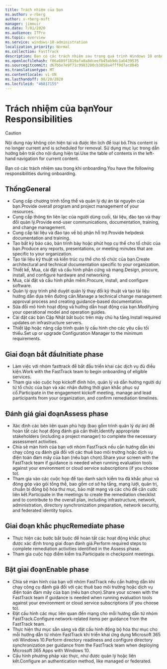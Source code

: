 ```yaml
---
title: Trách nhiệm của bạn
ms.author: v-rberg
author: v-rberg-msft
manager: jimmuir
ms.date: 7/01/2020
ms.audience: ITPro
ms.topic: overview
ms.service: windows-10-administration
localization_priority: Normal
ms.collection: FastTrack
description: Bạn có các trách nhiệm sau trong quá trình Windows 10 onboarding.
ms.openlocfilehash: f86a889f1819afa8a8dceefb45ab9dc1ab439535
ms.sourcegitcommit: d67bbe7e9f71c9983280cb3858a4fff0d7ac884b
ms.translationtype: MT
ms.contentlocale: vi-VN
ms.lasthandoff: 08/20/2020
ms.locfileid: "46817155"
---
```

# <a name="your-responsibilities"></a><span data-ttu-id="16836-103">Trách nhiệm của bạn</span><span class="sxs-lookup"><span data-stu-id="16836-103">Your Responsibilities</span></span>
> [!CAUTION]
> <span data-ttu-id="16836-104">Nội dung này không còn hiện tại và được lên lịch để loại bỏ.</span><span class="sxs-lookup"><span data-stu-id="16836-104">This content is no longer current and is scheduled for removal.</span></span> <span data-ttu-id="16836-105">Sử dụng mục lục trong dẫn hướng bên trái cho nội dung hiện tại.</span><span class="sxs-lookup"><span data-stu-id="16836-105">Use the table of contents in the left-hand navigation for current content.</span></span>

<span data-ttu-id="16836-106">Bạn có các trách nhiệm sau trong khi onboarding.</span><span class="sxs-lookup"><span data-stu-id="16836-106">You have the following responsibilities during onboarding.</span></span>

## <a name="general"></a><span data-ttu-id="16836-107">Thống</span><span class="sxs-lookup"><span data-stu-id="16836-107">General</span></span>

- <span data-ttu-id="16836-108">Cung cấp chương trình tổng thể và quản lý dự án tài nguyên của bạn.</span><span class="sxs-lookup"><span data-stu-id="16836-108">Provide overall program and project management of your resources.</span></span>
- <span data-ttu-id="16836-109">Cung cấp thông tin liên lạc của người dùng cuối, tài liệu, đào tạo và thay đổi quản lý.</span><span class="sxs-lookup"><span data-stu-id="16836-109">Provide end-user communications, documentation, training, and change management.</span></span>
- <span data-ttu-id="16836-110">Cung cấp tài liệu và đào tạo về bộ phận hỗ trợ.</span><span class="sxs-lookup"><span data-stu-id="16836-110">Provide helpdesk documentation and training.</span></span>
- <span data-ttu-id="16836-111">Tạo bất kỳ báo cáo, bản trình bày hoặc phút họp cụ thể cho tổ chức của bạn.</span><span class="sxs-lookup"><span data-stu-id="16836-111">Produce any reports, presentations, or meeting minutes that are specific to your organization.</span></span>
- <span data-ttu-id="16836-112">Tạo tài liệu kỹ thuật và kiến trúc cụ thể cho tổ chức của bạn.</span><span class="sxs-lookup"><span data-stu-id="16836-112">Create architectural and technical documentation specific to your organization.</span></span>
- <span data-ttu-id="16836-113">Thiết kế, Mua, cài đặt và cấu hình phần cứng và mạng.</span><span class="sxs-lookup"><span data-stu-id="16836-113">Design, procure, install, and configure hardware and networking.</span></span>
- <span data-ttu-id="16836-114">Mua, cài đặt và cấu hình phần mềm.</span><span class="sxs-lookup"><span data-stu-id="16836-114">Procure, install, and configure software.</span></span>
- <span data-ttu-id="16836-115">Quản lý quy trình phê duyệt quản lý thay đổi kỹ thuật và tạo tài liệu hướng dẫn dựa trên đường căn.</span><span class="sxs-lookup"><span data-stu-id="16836-115">Manage a technical change management approval process and creating guidance-based documentation.</span></span>
- <span data-ttu-id="16836-116">Sửa đổi mô hình hoạt động và hướng dẫn hoạt động của bạn.</span><span class="sxs-lookup"><span data-stu-id="16836-116">Modifying your operational model and operation guides.</span></span>
- <span data-ttu-id="16836-117">Cài đặt các bản Cập Nhật bắt buộc trên máy chủ hạ tầng.</span><span class="sxs-lookup"><span data-stu-id="16836-117">Install required updates on infrastructure servers.</span></span>
- <span data-ttu-id="16836-118">Thiết lập hoặc nâng cấp trình quản lý cấu hình cho các yêu cầu tối thiểu.</span><span class="sxs-lookup"><span data-stu-id="16836-118">Set up or upgrade Configuration Manager to the minimum requirements.</span></span>

## <a name="initiate-phase"></a><span data-ttu-id="16836-119">Giai đoạn bắt đầu</span><span class="sxs-lookup"><span data-stu-id="16836-119">Initiate phase</span></span>

- <span data-ttu-id="16836-120">Làm việc với nhóm fasttrack để bắt đầu triển khai các dịch vụ đủ điều kiện.</span><span class="sxs-lookup"><span data-stu-id="16836-120">Work with the FastTrack team to begin onboarding of eligible services.</span></span>
- <span data-ttu-id="16836-121">Tham gia vào cuộc họp kickoff đính hôn, quản lý và dẫn hướng người dự từ tổ chức của bạn và xác nhận đường thời gian khắc phục sự cố.</span><span class="sxs-lookup"><span data-stu-id="16836-121">Participate in the engagement kickoff meeting, manage and lead participants from your organization, and confirm remediation timelines.</span></span>

## <a name="assess-phase"></a><span data-ttu-id="16836-122">Đánh giá giai đoạn</span><span class="sxs-lookup"><span data-stu-id="16836-122">Assess phase</span></span>

- <span data-ttu-id="16836-123">Xác định các bên liên quan phù hợp (bao gồm trình quản lý dự án) để hoàn tất các hoạt động đánh giá cần thiết.</span><span class="sxs-lookup"><span data-stu-id="16836-123">Identify appropriate stakeholders (including a project manager) to complete the necessary assessment activities.</span></span>
- <span data-ttu-id="16836-124">Chia sẻ màn hình của bạn với nhóm FastTrack nếu cần hướng dẫn khi chạy công cụ đánh giá đối với các thuê bao môi trường hoặc dịch vụ điện toán đám mây của bạn (nếu bạn chọn).</span><span class="sxs-lookup"><span data-stu-id="16836-124">Share your screen with the FastTrack team if guidance is needed when running evaluation tools against your environment or cloud service subscriptions (if you choose to).</span></span>
- <span data-ttu-id="16836-125">Tham gia vào các cuộc họp để tạo danh sách kiểm tra đã khắc phục và đóng góp vào gói tổng thể, bao gồm cơ sở hạ tầng, mạng lưới, quản trị, chuẩn bị đồng bộ hóa thư mục, bảo mật mạng và các chủ đề căn cước liên kết.</span><span class="sxs-lookup"><span data-stu-id="16836-125">Participate in the meetings to create the remediation checklist and to contribute to the overall plan, including infrastructure, network, administration, directory synchronization preparation, network security, and federated identity topics.</span></span>

## <a name="remediate-phase"></a><span data-ttu-id="16836-126">Giai đoạn khắc phục</span><span class="sxs-lookup"><span data-stu-id="16836-126">Remediate phase</span></span>

- <span data-ttu-id="16836-127">Thực hiện các bước bắt buộc để hoàn tất các hoạt động khắc phục được xác định trong giai đoạn đánh giá.</span><span class="sxs-lookup"><span data-stu-id="16836-127">Perform required steps to complete remediation activities identified in the Assess phase.</span></span>
- <span data-ttu-id="16836-128">Tham gia cuộc họp điểm kiểm tra.</span><span class="sxs-lookup"><span data-stu-id="16836-128">Participate in checkpoint meetings.</span></span>

## <a name="enable-phase"></a><span data-ttu-id="16836-129">Bật giai đoạn</span><span class="sxs-lookup"><span data-stu-id="16836-129">Enable phase</span></span>

- <span data-ttu-id="16836-130">Chia sẻ màn hình của bạn với nhóm FastTrack nếu cần hướng dẫn khi chạy công cụ đánh giá đối với các thuê bao môi trường hoặc dịch vụ điện toán đám mây của bạn (nếu bạn chọn).</span><span class="sxs-lookup"><span data-stu-id="16836-130">Share your screen with the FastTrack team if guidance is needed when running evaluation tools against your environment or cloud service subscriptions (if you choose to).</span></span>
- <span data-ttu-id="16836-131">Đặt cấu hình các mục liên quan đến mạng cho mỗi hướng dẫn từ nhóm FastTrack.</span><span class="sxs-lookup"><span data-stu-id="16836-131">Configure network-related items per guidance from the FastTrack team.</span></span>
- <span data-ttu-id="16836-132">Thực hiện thư mục sẵn sàng và đặt cấu hình đồng bộ hóa thư mục cho mỗi hướng dẫn từ nhóm FastTrack khi triển khai ứng dụng Microsoft 365 với Windows 10.</span><span class="sxs-lookup"><span data-stu-id="16836-132">Perform directory readiness and configure directory synchronization per guidance from the FastTrack team when deploying Microsoft 365 Apps with Windows 10.</span></span>
- <span data-ttu-id="16836-133">Cấu hình phương pháp xác thực, như được quản lý hoặc liên kết.</span><span class="sxs-lookup"><span data-stu-id="16836-133">Configure an authentication method, like managed or federated.</span></span>

